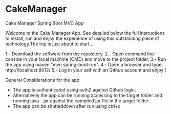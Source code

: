 # CakeManager
Cake Manager Spring Boot MVC App

Welcome to the Cake Manager App. See detailed below the full instructions to install, run and enjoy the experience of using this outstanding piece of technology.The trip is just about to start...

1.- Download the software from the repository.
2.- Open command line console in your local machine (CMD) and move to the project folder.
3.- Run the app using maven "mvn spring-boot:run".
4.- Open a browser and type: http://localhost:8012/
5.- Log in your self with an Github account and enjoy!!

General Considerations for the app
- The app is authenticated using auth2 against Github login.
- Alternatively the app can be running accessing to the target folder and running java - jar against the compiled jar file in the target folder.
- The app can be shutteddown after run using ctrl+c
